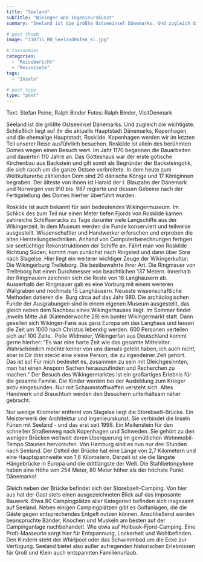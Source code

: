 ```yaml
---
title: "Seeland"
subTitle: "Wikinger und Ingenieurskunst"
summary: "Seeland ist die größte Ostseeinsel Dänemarks. Und zugleich die wichtigste. Schließlich liegt auf ihr die aktuelle Hauptstadt Dänemarks, Kopenhagen, und die ehemalige Hauptstadt, Roskilde. Kopenhagen werden wir im letzten Teil unserer Reise ausführlich besuchen. Roskilde ist allein des berühmten Domes wegen einen Besuch wert.}"

# post thumb
image: "110715_RB_SeelandHafen_kl.jpg"

# taxonomies
categories: 
  - "Reisebericht"
  - "Reiseziele"
tags:
  - "Inseln"

# post type
type: "post"
---
```


Text: Stefan Peine, Ralph Binder Fotos: Ralph Binder, VisitDenmark

Seeland ist die größte Ostseeinsel Dänemarks. Und zugleich die wichtigste. Schließlich liegt auf ihr die aktuelle Hauptstadt Dänemarks, Kopenhagen, und die ehemalige Hauptstadt, Roskilde. Kopenhagen werden wir im letzten Teil unserer Reise ausführlich besuchen. Roskilde ist allein des berühmten Domes wegen einen Besuch wert. Im Jahr 1170 begannen die Bauarbeiten und dauerten 110 Jahre an. Das Gotteshaus war der erste gotische Kirchenbau aus Backstein und gilt somit als Begründer der Backsteingotik, die sich rasch um die ganze Ostsee verbreitete. In dem heute zum Weltkulturerbe zählenden Dom sind 20 dänische Könige und 17 Königinnen begraben. Der älteste von ihnen ist Harald der I. Blauzahn der Dänemark und Norwegen von 910 bis  987 regierte und dessen Gebeine nach der Fertigstellung des Domes hierher überführt wurden.    

 Roskilde ist auch bekannt für sein bedeutendes Wikingermuseum. Im Schlick des zum Teil nur einen Meter tiefen Fjords von Roskilde kamen zahlreiche Schiffswracks zu Tage darunter viele Langschiffe aus der Wikingerzeit. In dem Museum werden die Funde konserviert und teilweise ausgestellt. Wissenschaftler und Handwerker erforschen und erproben die alten Herstellungstechniken. Anhand von Computerberechnungen fertigen sie seetüchtige Rekonstruktionen der Schiffe an. Fährt man von Roskilde Richtung Süden, kommt man zunächst nach Ringsted und dann über Sorø nach Slagelse. Hier liegt ein weiterer wichtiger Zeuge der Wikingerkultur: Die Wikingerburg Trelleborg. Die bestbewahrte ihrer Art. Die Ringmauer von Trelleborg hat einen Durchmesser von beachtlichen 137 Metern. Innerhalb der Ringmauern zeichnen sich die Reste von 16 Langhäusern ab. Ausserhalb der Ringmauer gab es eine Vorburg mit einem weiteren Wallgraben und nochmals 15 Langhäusern. Neueste wissenschaftliche Methoden datieren die  Burg circa auf das Jahr 980. Die archäologischen Funde der Ausgrabungen sind in einem eigenen Museum ausgestellt, das gleich neben dem Nachbau eines Wikingerhauses liegt. Im Sommer findet jeweils Mitte Juli (Kalenderwoche 29) ein bunter Wikingermarkt statt. Dann gesellen sich Wikinger-Fans aus ganz Europa um das Langhaus und lassen die Zeit um 1000 nach Christus lebendig werden. 600 Personen verteilen sich auf 100 Zelte.  Polle Widmeier, Wikingerfan aus Deutschland kommt gerne hierher: "Es war eine harte Zeit wie das gesamte Mittelalter. Wahrscheinlich möchte keiner von uns damals gelebt haben, ich auch nicht, aber in Dir drin steckt eine kleine Person, die zu irgendeiner Zeit gehört. Das ist so! Für mich bedeutet es, zusammen zu sein mit Gleichgesinnten, man hat einen Ansporn Sachen herauszufinden und Recherchen zu machen." Der Besuch des Wikingermarktes ist ein großartiges Erlebnis für die gesamte Familie. Die Kinder werden bei der Ausbildung zum Krieger aktiv eingebunden. Nur mit Schaumstoffwaffen versteht sich. Altes Handwerk und Brauchtum werden den Besuchern unterhaltsam näher gebracht.  

 Nur wenige Kilometer entfernt von Slagelse liegt die Storebaelt-Brücke. Ein Meisterwerk der Architektur und Ingenieurskunst. Sie verbindet die Inseln Fünen mit Seeland - und das erst seit 1998. Ein Meilenstein für den schnellen Straßenweg nach Kopenhagen und Schweden. Sie gehört zu den wenigen Brücken weltweit deren Überquerung im gemütlichen Wohnmobil-Tempo Staunen hervorrufen. Von Hamburg sind es nun nur drei Stunden nach Seeland. Der Ostteil der Brücke hat eine Länge von 2,7 Kilometern und eine Hauptspannweite von 1,6 Kilometern. Derzeit ist sie die längste Hängebrücke in Europa und die drittlängste der Welt. Die Stahlbetonpylone haben eine Höhe von 254 Meter, 80 Meter höher als der höchste Punkt Dänemarks!  

 Gleich neben der Brücke befindet sich der Storebaelt-Camping. Von hier aus hat der Gast stets einen ausgezeichneten Blick auf das imposante Bauwerk. Etwa 80 Campingplätze aller Kategorien befinden sich insgesamt auf Seeland. Neben einigen Campingplätzen gibt es Golfanlagen, die die Gäste gegen entsprechendes Entgelt nutzen können. Anschließend werden beanspruchte Bänder, Knochen und Muskeln am besten auf der Campinganlage nachbehandelt. Wie etwa auf Holbaek-Fjord-Camping. Eine Profi-Masseurin sorgt hier für Entspannung, Lockerheit und Wohlbefinden. Den Kindern steht der Whirlpool oder das Schwimmbad um die Ecke zur Verfügung. Seeland bietet also außer aufregenden historischen Erlebnissen für Groß und Klein auch entspannten Familienurlaub.